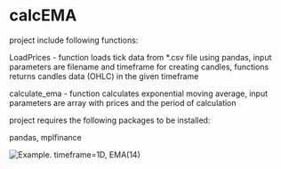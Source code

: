 # calcEMA
project include following functions:

LoadPrices - function loads tick data from *.csv file using pandas, input parameters are filename and timeframe for creating candles, functions returns candles data (OHLC) in the given timeframe

calculate_ema - function calculates exponential moving average, input parameters are array with prices and the period of calculation

project requires the following packages to be installed:

pandas, mplfinance


![Example. timeframe=1D, EMA(14) ](https://github.com/RamilRS/calcEMA/master/plot1.jpg)
